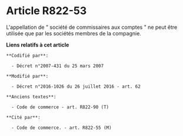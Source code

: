 # Article R822-53

L'appellation de " société de commissaires aux comptes " ne peut être utilisée que par les sociétés membres de la compagnie.

**Liens relatifs à cet article**

	**Codifié par**:

	  - Décret n°2007-431 du 25 mars 2007

	**Modifié par**:

	  - Décret n°2016-1026 du 26 juillet 2016 - art. 62

	**Anciens textes**:

	  - Code de commerce - art. R822-90 (T)

	**Cité par**:

	  - Code de commerce. - art. R822-55 (M)
